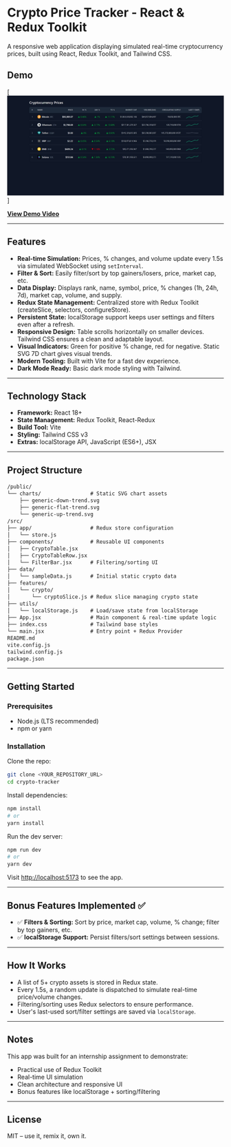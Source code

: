 # Crypto Price Tracker - React & Redux Toolkit

A responsive web application displaying simulated real-time cryptocurrency prices, built using React, Redux Toolkit, and Tailwind CSS.

## Demo

[![Application Screenshot](public/crypto-tracker-ss.jpeg)]

**[View Demo Video](public/crypto-tracker.demo-video.mp4)**

---

## Features

- **Real-time Simulation:** Prices, % changes, and volume update every 1.5s via simulated WebSocket using `setInterval`.
- **Filter & Sort:** Easily filter/sort by top gainers/losers, price, market cap, etc.
- **Data Display:** Displays rank, name, symbol, price, % changes (1h, 24h, 7d), market cap, volume, and supply.
- **Redux State Management:** Centralized store with Redux Toolkit (createSlice, selectors, configureStore).
- **Persistent State:** localStorage support keeps user settings and filters even after a refresh.
- **Responsive Design:** Table scrolls horizontally on smaller devices. Tailwind CSS ensures a clean and adaptable layout.
- **Visual Indicators:** Green for positive % change, red for negative. Static SVG 7D chart gives visual trends.
- **Modern Tooling:** Built with Vite for a fast dev experience.
- **Dark Mode Ready:** Basic dark mode styling with Tailwind.

---

## Technology Stack

- **Framework:** React 18+
- **State Management:** Redux Toolkit, React-Redux
- **Build Tool:** Vite
- **Styling:** Tailwind CSS v3
- **Extras:** localStorage API, JavaScript (ES6+), JSX

---

## Project Structure

```text
/public/
└── charts/                # Static SVG chart assets
    ├── generic-down-trend.svg
    ├── generic-flat-trend.svg
    └── generic-up-trend.svg
/src/
├── app/                   # Redux store configuration
│   └── store.js
├── components/            # Reusable UI components
│   ├── CryptoTable.jsx
│   ├── CryptoTableRow.jsx
│   └── FilterBar.jsx      # Filtering/sorting UI
├── data/
│   └── sampleData.js      # Initial static crypto data
├── features/
│   └── crypto/
│       └── cryptoSlice.js # Redux slice managing crypto state
├── utils/
│   └── localStorage.js    # Load/save state from localStorage
├── App.jsx                # Main component & real-time update logic
├── index.css              # Tailwind base styles
└── main.jsx               # Entry point + Redux Provider
README.md
vite.config.js
tailwind.config.js
package.json
```

---

## Getting Started

### Prerequisites

- Node.js (LTS recommended)
- npm or yarn

### Installation

Clone the repo:

```bash
git clone <YOUR_REPOSITORY_URL>
cd crypto-tracker
```

Install dependencies:

```bash
npm install
# or
yarn install
```

Run the dev server:

```bash
npm run dev
# or
yarn dev
```

Visit [http://localhost:5173](http://localhost:5173) to see the app.

---

## Bonus Features Implemented ✅

- ✅ **Filters & Sorting:** Sort by price, market cap, volume, % change; filter by top gainers, etc.
- ✅ **localStorage Support:** Persist filters/sort settings between sessions.

---

## How It Works

- A list of 5+ crypto assets is stored in Redux state.
- Every 1.5s, a random update is dispatched to simulate real-time price/volume changes.
- Filtering/sorting uses Redux selectors to ensure performance.
- User's last-used sort/filter settings are saved via `localStorage`.

---

## Notes

This app was built for an internship assignment to demonstrate:
- Practical use of Redux Toolkit
- Real-time UI simulation
- Clean architecture and responsive UI
- Bonus features like localStorage + sorting/filtering

---

## License

MIT – use it, remix it, own it.
